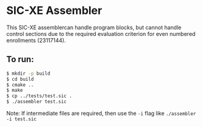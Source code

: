 # SIC-XE Assembler
This SIC-XE assemblercan handle program blocks, but cannot handle control sections due to the required evaluation criterion for even numbered enrollments (23117144). 
## To run:
```bash
$ mkdir -p build
$ cd build
$ cmake ..
$ make
$ cp ../tests/test.sic .
$ ./assembler test.sic
```
Note: If intermediate files are required, then use the `-i` flag like `./assembler -i test.sic`
